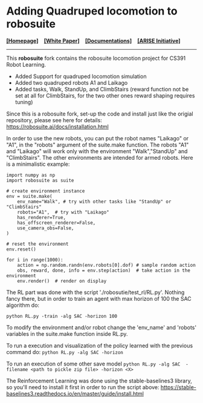 # Adding Quadruped locomotion to robosuite 

[**[Homepage]**](https://robosuite.ai/) &ensp; [**[White Paper]**](https://arxiv.org/abs/2009.12293) &ensp; [**[Documentations]**](https://robosuite.ai/docs/overview.html) &ensp; [**[ARISE Initiative]**](https://github.com/ARISE-Initiative)

-------

This **robosuite** fork contains the robosuite locomotion project for CS391 Robot Learning.

* Added Support for quadruped locomotion simulation
* Added two quadruped robots A1 and Laikago
* Added tasks, Walk, StandUp, and ClimbStairs (reward function not be set at all for ClimbStairs, for the two other ones reward shaping requires tuning)

Since this is a robosuite fork, set-up the code and install just like the origial repository, please see here for details:
https://robosuite.ai/docs/installation.html

In order to use the new robots, you can put the robot names "Laikago" or "A1", in the "robots" argument of the suite.make function.
The robots "A1" and "Laikago" will work only with the environment "Walk","StandUp" and "ClimbStairs". The other environments are intended for armed robots.
Here is a minimalistic example:

```
import numpy as np
import robosuite as suite

# create environment instance
env = suite.make(
    env_name="Walk", # try with other tasks like "StandUp" or "ClimbStairs"
    robots="A1",  # try with "Laikago"
    has_renderer=True,
    has_offscreen_renderer=False,
    use_camera_obs=False,
)

# reset the environment
env.reset()

for i in range(1000):
    action = np.random.randn(env.robots[0].dof) # sample random action
    obs, reward, done, info = env.step(action)  # take action in the environment
    env.render()  # render on display
```


The RL part was done with the script './robosutie/test_rl/RL.py'. Nothing fancy there, but in order to train an agent with max horizon of 100 the SAC algorithm do:

```python RL.py -train -alg SAC -horizon 100```

To modify the environment and/or robot change the 'env_name' and 'robots' variables in the suite.make function inside RL.py. 

To run a execution and visualization of the policy learned with the previous command do:
```python RL.py -alg SAC -horizon```

To run an execution of some other save model 
```python RL.py -alg SAC  -filename <path to pickle zip file> -horizon <X>```

The Reinforcement Learning was done using the stable-baselines3 library, so you'll need to install it first in order to run the script above:
https://stable-baselines3.readthedocs.io/en/master/guide/install.html

